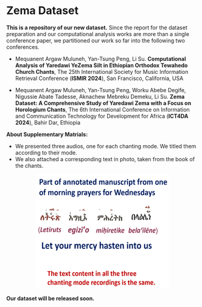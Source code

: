 # Zema Dataset 
**This is a repository of our new dataset.**
Since the report for the dataset preparation and our computational analysis works are more than a single conference paper, we partitioned our work so far into the following two conferences.

* Mequanent Argaw Muluneh, Yan-Tsung Peng, Li Su. **Computational Analysis of Yaredawi YeZema Silt in Ethiopian Orthodox Tewahedo Church Chants**, The 25th International Society for Music Information Retrieval Conference (**ISMIR 2024**), San Francisco, California, USA

* Mequanent Argaw Muluneh, Yan-Tsung Peng, Worku Abebe Degife, Nigussie Abate Tadesse, Aknachew Mebreku Demeku, Li Su. **Zema Dataset: A Comprehensive Study of Yaredawi Zema with a Focus on Horologium Chants**, The 6th International Conference on Information and Communication Technology for Development for Africa (**ICT4DA 2024**), Bahir Dar, Ethiopia
 

**About Supplementary Matrials:**
* We presented three audios, one for each chanting mode. We titled them according to their mode. 
* We also attached a corresponding text in photo, taken from the book of the chants. 

<p align="center">
    <img src="/supplementary/manuscript_segment_2024-10-25_185957.png"  height="300px"  width="70%">
</p>

**Our dataset will be released soon.**